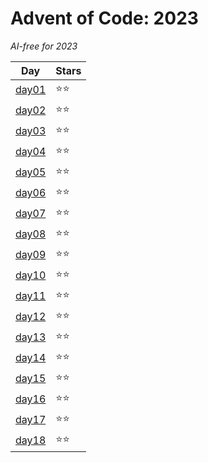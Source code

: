 # Advent of Code: 2023

_AI-free for 2023_

| Day                 | Stars    |
| ------------------- | -------- |
| [day01](2023/day01) | ⭐️⭐️   |
| [day02](2023/day02) | ⭐️⭐️   |
| [day03](2023/day03) | ⭐️⭐️   |
| [day04](2023/day04) | ⭐️⭐️   |
| [day05](2023/day05) | ⭐️⭐️   |
| [day06](2023/day06) | ⭐️⭐️   |
| [day07](2023/day07) | ⭐️⭐️   |
| [day08](2023/day08) | ⭐️⭐️   |
| [day09](2023/day09) | ⭐️⭐️   |
| [day10](2023/day10) | ⭐️⭐️   |
| [day11](2023/day11) | ⭐️⭐️   |
| [day12](2023/day12) | ⭐️⭐️   |
| [day13](2023/day13) | ⭐️⭐️   |
| [day14](2023/day14) | ⭐️⭐️   |
| [day15](2023/day15) | ⭐️⭐️   |
| [day16](2023/day16) | ⭐️⭐️   |
| [day17](2023/day17) | ⭐️⭐️   |
| [day18](2023/day18) | ⭐️⭐️️️ |

